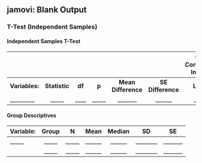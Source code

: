 ## jamovi: Blank Output

### T-Test (Independent Samples)

#### Independent Samples T-Test

| ||||||95% Confidence Interval||
| :- | :-: | :-: | :-: | :-: | :-: | :-: | :-: |
|**Variables:**|**Statistic**|**df**|**p**|**Mean Difference**|**SE Difference**|**Lower**|**Upper**|**Cohen’s d**|
|\_\_\_\_\_\_\_\_\_|\_\_\_\_\_|\_\_\_\_|\_\_\_\_\_|\_\_\_\_\_\_\_|\_\_\_\_\_\_|\_\_\_\_\_\_|\_\_\_\_\_\_|\_\_\_\_\_\_|

#### Group Descriptives

|Variable:|Group|N|Mean|Median|SD|SE|
| :- | :-: | :-: | :-: | :-: | :-: | :-: |
|\_\_\_\_\_|\_\_\_\_\_|\_\_\_\_\_|\_\_\_\_\_\_|\_\_\_\_\_\_|\_\_\_\_\_\_\_\_|\_\_\_\_\_\_\_|
||\_\_\_\_\_|\_\_\_\_\_|\_\_\_\_\_\_|\_\_\_\_\_\_|\_\_\_\_\_\_\_\_|\_\_\_\_\_\_\_|
